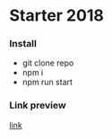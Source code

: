 # Starter 2018

### Install

* git clone repo
* npm i
* npm run start

### Link preview

[link](http://vivifytask-cssgrid.surge.sh/)